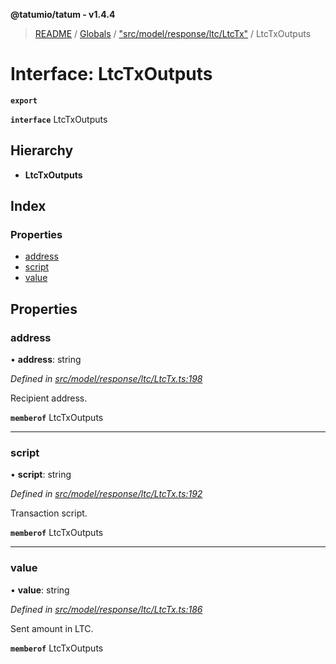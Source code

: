 **@tatumio/tatum - v1.4.4**

> [README](../README.md) / [Globals](../globals.md) / ["src/model/response/ltc/LtcTx"](../modules/_src_model_response_ltc_ltctx_.md) / LtcTxOutputs

# Interface: LtcTxOutputs

**`export`** 

**`interface`** LtcTxOutputs

## Hierarchy

* **LtcTxOutputs**

## Index

### Properties

* [address](_src_model_response_ltc_ltctx_.ltctxoutputs.md#address)
* [script](_src_model_response_ltc_ltctx_.ltctxoutputs.md#script)
* [value](_src_model_response_ltc_ltctx_.ltctxoutputs.md#value)

## Properties

### address

•  **address**: string

*Defined in [src/model/response/ltc/LtcTx.ts:198](https://github.com/tatumio/tatum-js/blob/c5d1e16/src/model/response/ltc/LtcTx.ts#L198)*

Recipient address.

**`memberof`** LtcTxOutputs

___

### script

•  **script**: string

*Defined in [src/model/response/ltc/LtcTx.ts:192](https://github.com/tatumio/tatum-js/blob/c5d1e16/src/model/response/ltc/LtcTx.ts#L192)*

Transaction script.

**`memberof`** LtcTxOutputs

___

### value

•  **value**: string

*Defined in [src/model/response/ltc/LtcTx.ts:186](https://github.com/tatumio/tatum-js/blob/c5d1e16/src/model/response/ltc/LtcTx.ts#L186)*

Sent amount in LTC.

**`memberof`** LtcTxOutputs
